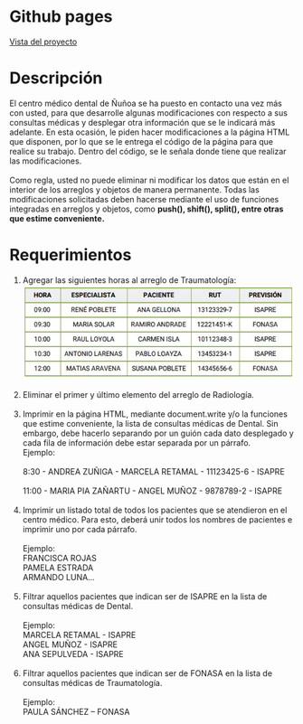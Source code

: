 <!DOCTYPE html>
<html>

<head>
  <meta charset="utf-8">
  <meta name="viewport" content="width=device-width, initial-scale=1.0">
  <link rel="stylesheet" href="https://stackedit.io/style.css" />
</head>

<body class="stackedit">
  <div class="stackedit__html">
    <h1 id="github-pages">Github pages</h1>
    <p><a href="https://josefamendezpruebaunodl.ga/Unidad_3/3_1_VariablesYOperadoresLogicos/index.html">Vista
        del proyecto</a></p>
    <h1 id="desafío">Descripción </h1>
    <p>El centro médico dental de Ñuñoa se ha puesto en contacto una vez más con usted, para
      que desarrolle algunas modificaciones con respecto a sus consultas médicas y desplegar
      otra información que se le indicará más adelante. En esta ocasión, le piden hacer
      modificaciones a la página HTML que disponen, por lo que se le entrega el código de la
      página para que realice su trabajo. Dentro del código, se le señala donde tiene que realizar
      las modificaciones.
    <br>
    <br>
    Como regla, usted no puede eliminar ni modificar los datos que están en el interior de los
    arreglos y objetos de manera permanente. Todas las modificaciones solicitadas deben
    hacerse mediante el uso de funciones integradas en arreglos y objetos, como <b> push(), shift(),
    split(), entre otras que estime conveniente.</b>
    </p>
    <h1>Requerimientos</h1>
    <ol>
        <li>
          Agregar las siguientes horas al arreglo de Traumatología:
          <br>
          <img src="../imgReadme/img5.jpg" alt="">
        </li>
        <br>
        <li>
        Eliminar el primer y último elemento del arreglo de Radiología.      
        </li>
        <br>
        <li>
        Imprimir en la página HTML, mediante document.write y/o la funciones que estime
        conveniente, la lista de consultas médicas de Dental. Sin embargo, debe hacerlo
        separando por un guión cada dato desplegado y cada fila de información debe estar
        separada por un párrafo.
        <br>
        Ejemplo:
        <br>
        <br>
        8:30 - ANDREA ZUÑIGA - MARCELA RETAMAL - 11123425-6 - ISAPRE
        <br>
        <br>
        11:00 - MARIA PIA ZAÑARTU - ANGEL MUÑOZ - 9878789-2 - ISAPRE
        </li>
        <br>
        <li>
        Imprimir un listado total de todos los pacientes que se atendieron en el centro
        médico. Para esto, deberá unir todos los nombres de pacientes e imprimir uno por
        cada párrafo.
        <br>
        <br>
        Ejemplo:
        <br>
        FRANCISCA ROJAS
        <br>
        PAMELA ESTRADA
        <br>
        ARMANDO LUNA…
        </li>
        <br>
        <li>
        Filtrar aquellos pacientes que indican ser de ISAPRE en la lista de consultas médicas
        de Dental.
        <br>
        <br>
        Ejemplo:
        <br>
        MARCELA RETAMAL - ISAPRE
        <br>
        ANGEL MUÑOZ - ISAPRE
        <br>
        ANA SEPULVEDA - ISAPRE
        </li>
        <br>
        <li>
        Filtrar aquellos pacientes que indican ser de FONASA en la lista de consultas
        médicas de Traumatología.
        <br>
        <br>
        Ejemplo:
        <br>
        PAULA SÁNCHEZ – FONASA
        </li>
    </ol>
  </div>
</body>

</html>
